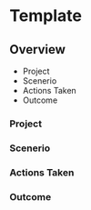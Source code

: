 # Template

## Overview
* Project
* Scenerio
* Actions Taken
* Outcome

### Project
### Scenerio
### Actions Taken
### Outcome